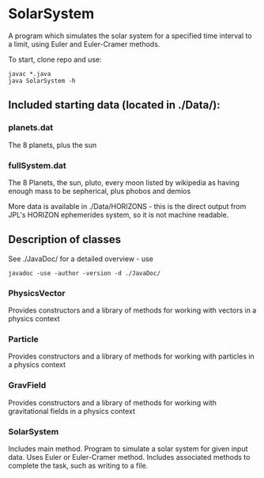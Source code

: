 # SolarSystem
A program which simulates the solar system for a specified time interval to a limit, using Euler and Euler-Cramer methods.

To start, clone repo and use:
	
	javac *.java
	java SolarSystem -h

## Included starting data (located in ./Data/):

### planets.dat 	
The 8 planets, plus the sun
	
### fullSystem.dat 	
The 8 Planets, the sun, pluto, every moon listed by wikipedia as having enough mass to be sepherical, plus phobos and demios

More data is available in ./Data/HORIZONS - this is the direct output from JPL's HORIZON ephemerides system, so it is not machine readable.

## Description of classes
See ./JavaDoc/ for a detailed overview - use 

	javadoc -use -author -version -d ./JavaDoc/

### PhysicsVector
Provides constructors and a library of methods for working with vectors in a physics context

### Particle
Provides constructors and a library of methods for working with particles in a physics context

### GravField
Provides constructors and a library of methods for working with gravitational fields in a physics context

### SolarSystem
Includes main method.
Program to simulate a solar system for given input data. Uses Euler or Euler-Cramer method. Includes associated methods to complete the task, such as writing to a file.
